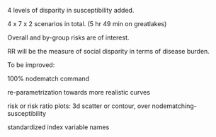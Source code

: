 4 levels of disparity in susceptibility added.

4 x 7 x 2 scenarios in total. (5 hr 49 min on greatlakes)

Overall and by-group risks are of interest.

RR will be the measure of social disparity in terms of disease burden.


To be improved:

100% nodematch command

re-parametrization towards more realistic curves

risk or risk ratio plots: 3d scatter or contour, over nodematching-susceptibility

standardized index variable names
